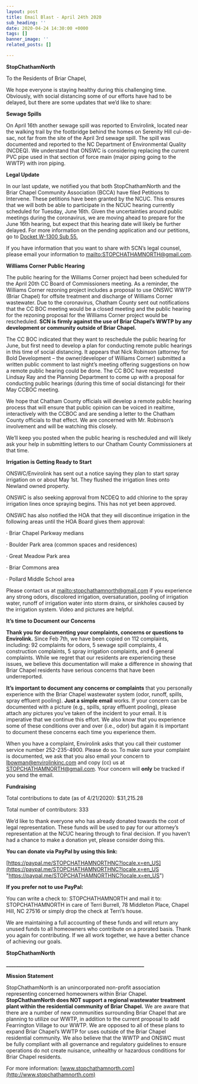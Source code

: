 ```yaml
---
layout: post
title: Email Blast - April 24th 2020
sub_heading: ''
date: 2020-04-24 14:30:00 +0000
tags: []
banner_image: ''
related_posts: []

---
```

**StopChathamNorth**

To the Residents of Briar Chapel,

We hope everyone is staying healthy during this challenging time. Obviously, with social distancing some of our efforts have had to be delayed, but there are some updates that we’d like to share:

**Sewage Spills**

On April 16th another sewage spill was reported to Envirolink, located near the walking trail by the footbridge behind the homes on Serenity Hill cul-de-sac, not far from the site of the April 3rd sewage spill. The spill was documented and reported to the NC Department of Environmental Quality (NCDEQ). We understand that ONSWC is considering replacing the current PVC pipe used in that section of force main (major piping going to the WWTP) with iron piping.

**Legal Update**

In our last update, we notified you that both StopChathamNorth and the Briar Chapel Community Association (BCCA) have filed Petitions to Intervene. These petitions have been granted by the NCUC. This ensures that we will both be able to participate in the NCUC hearing currently scheduled for Tuesday, June 16th. Given the uncertainties around public meetings during the coronavirus, we are moving ahead to prepare for the June 16th hearing, but expect that this hearing date will likely be further delayed. For more information on the pending application and our petitions, go to [Docket W-1300 Sub 55.](https://starw1.ncuc.net/NCUC/page/docket-docs/PSC/DocketDetails.aspx?DocketId=117f300e-fc76-4e8e-815c-20b0340d7827)

If you have information that you want to share with SCN’s legal counsel, please email your information to [mailto:STOPCHATHAMNORTH@gmail.com](mailto:STOPCHATHAMNORTH@gmail.com).

**Williams Corner Public Hearing**

The public hearing for the Williams Corner project had been scheduled for the April 20th CC Board of Commissioners meeting. As a reminder, the Williams Corner rezoning project includes a proposal to use ONSWC WWTP (Briar Chapel) for offsite treatment and discharge of Williams Corner wastewater. Due to the coronavirus, Chatham County sent out notifications that the CC BOC meeting would be a closed meeting and the public hearing for the rezoning proposal for the Williams Corner project would be rescheduled. **SCN is firmly against the use of Briar Chapel’s WWTP by any development or community outside of Briar Chapel.**

The CC BOC indicated that they want to reschedule the public hearing for June, but first need to develop a plan for conducting remote public hearings in this time of social distancing. It appears that Nick Robinson (attorney for Bold Development – the owner/developer of Williams Corner) submitted a written public comment to last night’s meeting offering suggestions on how a remote public hearing could be done. The CC BOC have requested Lindsay Ray and the Planning Department to come up with a proposal for conducting public hearings (during this time of social distancing) for their May CCBOC meeting.

We hope that Chatham County officials will develop a remote public hearing process that will ensure that public opinion can be voiced in realtime, interactively with the CCBOC and are sending a letter to the Chatham County officials to that effect. We are concerned with Mr. Robinson’s involvement and will be watching this closely.

We’ll keep you posted when the public hearing is rescheduled and will likely ask your help in submitting letters to our Chatham County Commissioners at that time.

**Irrigation is Getting Ready to Start**

ONSWC/Envirolink has sent out a notice saying they plan to start spray irrigation on or about May 1st. They flushed the irrigation lines onto Newland owned property.

ONSWC is also seeking approval from NCDEQ to add chlorine to the spray irrigation lines once spraying begins. This has not yet been approved.

ONSWC has also notified the HOA that they will discontinue irrigation in the following areas until the HOA Board gives them approval:

· Briar Chapel Parkway medians

· Boulder Park area (common spaces and residences)

· Great Meadow Park area

· Briar Commons area

· Pollard Middle School area

Please contact us at [mailto:stopchathamnorth@gmail.com](mailto:stopchathamnorth@gmail.com) if you experience any strong odors, discolored irrigation, oversaturation, pooling of irrigation water, runoff of irrigation water into storm drains, or sinkholes caused by the irrigation system. Video and pictures are helpful.

**It’s time to Document our Concerns**

**Thank you for documenting your complaints, concerns or questions to Envirolink.** Since Feb 7th, we have been copied on 112 complaints, including: 92 complaints for odors, 5 sewage spill complaints, 4 construction complaints, 5 spray irrigation complaints, and 6 general complaints. While we regret that our residents are experiencing these issues, we believe this documentation will make a difference in showing that Briar Chapel residents have serious concerns that have been underreported.

**It’s important to document any concerns or complaints** that you personally experience with the Briar Chapel wastewater system (odor, runoff, spills, spray effluent pooling). **Just a simple email** works. If your concern can be documented with a picture (e.g., spills, spray effluent pooling), please attach any pictures you’ve taken of the incident to your email. It is imperative that we continue this effort. We also know that you experience some of these conditions over and over (i.e., odor) but again it is important to document these concerns each time you experience them.

When you have a complaint, Envirolink asks that you call their customer service number 252-235-4900. Please do so. To make sure your complaint is documented, we ask that you also email your concern to [lbowman@envirolinkinc.com](mailto:lbowman@envirolinkinc.com) and copy (cc) us at [STOPCHATHAMNORTH@gmail.com](mailto:STOPCHATHAMNORTH@gmail.com). Your concern will **only** be tracked if you send the email.

**Fundraising**

Total contributions to date (as of 4/21/2020): $31,215.28

Total number of contributors: 333

We’d like to thank everyone who has already donated towards the cost of legal representation. These funds will be used to pay for our attorney’s representation at the NCUC hearing through to final decision. If you haven’t had a chance to make a donation yet, please consider doing this.

**You can donate via PayPal by using this link:**

[https://paypal.me/STOPCHATHAMNORTHNC?locale.x=en_US](https://paypal.me/STOPCHATHAMNORTHNC?locale.x=en_US "https://paypal.me/STOPCHATHAMNORTHNC?locale.x=en_US")

**If you prefer not to use PayPal:**

You can write a check to: STOPCHATHAMNORTH and mail it to: STOPCHATHAMNORTH in care of Terri Burrell, 78 Middleton Place, Chapel Hill, NC 27516 or simply drop the check at Terri’s house.

We are maintaining a full accounting of these funds and will return any unused funds to all homeowners who contribute on a prorated basis. Thank you again for contributing. If we all work together, we have a better chance of achieving our goals.

**StopChathamNorth**

**________________________________________________________**

**Mission Statement**

StopChathamNorth is an unincorporated non-profit association representing concerned homeowners within Briar Chapel. **StopChathamNorth does NOT support a regional wastewater treatment plant within the residential community of Briar Chapel.** We are aware that there are a number of new communities surrounding Briar Chapel that are planning to utilize our WWTP, in addition to the current proposal to add Fearrington Village to our WWTP. We are opposed to all of these plans to expand Briar Chapel’s WWTP for uses outside of the Briar Chapel residential community. We also believe that the WWTP and ONSWC must be fully compliant with all governance and regulatory guidelines to ensure operations do not create nuisance, unhealthy or hazardous conditions for Briar Chapel residents.

For more information: [www.stopchathamnorth.com](http://www.stopchathamnorth.com)